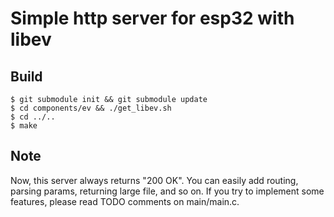 # Simple http server for esp32 with libev

## Build

```
$ git submodule init && git submodule update
$ cd components/ev && ./get_libev.sh
$ cd ../..
$ make
```

## Note

Now, this server always returns "200 OK". You can easily add routing, parsing params, returning large file, and so on.
If you try to implement some features, please read TODO comments on main/main.c.
